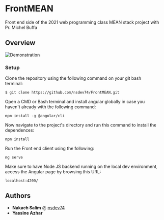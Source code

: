 # FrontMEAN
Front end side of the 2021 web programming class MEAN stack project with Pr. Michel Buffa

## Overview

![Demonstration](https://s3.gifyu.com/images/ezgif.com-gif-to-mp4.gif)

### Setup

Clone the repository using the following command on your git bash terminal:

```
$ git clone https://github.com/nsdev74/FrontMEAN.git
```

Open a CMD or Bash terminal and install angular globally in case you haven't already with the following command:

```
npm install -g @angular/cli
```

Now navigate to the project's directory and run this command to install the dependences:

```
npm install
```

Run the Front end client using the following:

```
ng serve
```

Make sure to have Node JS backend running on the local dev environment, access the Angular page by browsing this URL:

```
localhost:4200/
```


## Authors

* **Nakach Salim** @ [nsdev74](https://github.com/nsdev74)
* **Yassine Azhar**







